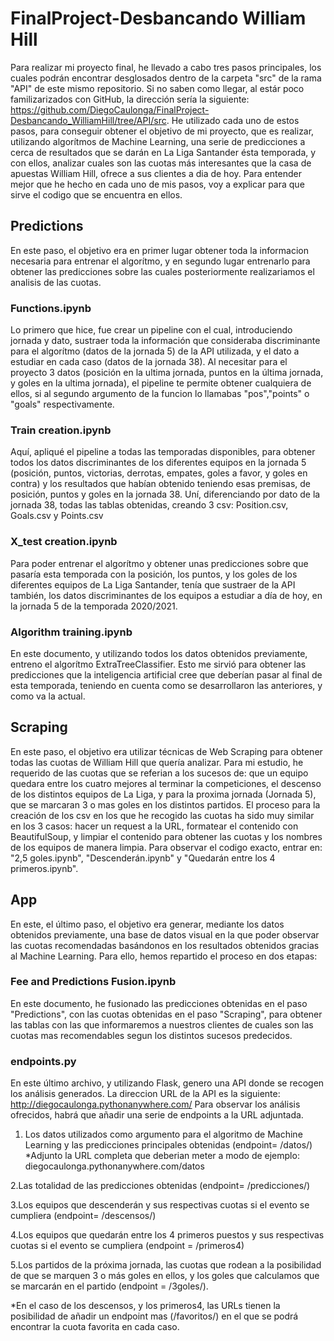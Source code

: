 # FinalProject-Desbancando William Hill
Para realizar mi proyecto final, he llevado a cabo tres pasos principales, los cuales podrán encontrar desglosados dentro de la carpeta "src" de la rama "API" de este mismo repositorio. Si no saben como llegar, al estár poco familizarizados con GitHub, la dirección sería la siguiente: https://github.com/DiegoCaulonga/FinalProject-Desbancando_WilliamHill/tree/API/src. He utilizado cada uno de estos pasos, para conseguir obtener el objetivo de mi proyecto, que es realizar, utilizando algorítmos de Machine Learning, una serie de predicciones a cerca de resultados que se darán en La Liga Santander ésta temporada, y con ellos, analizar cuales son las cuotas más interesantes que la casa de apuestas William Hill, ofrece a sus clientes a dia de hoy. Para entender mejor que he hecho en cada uno de mis pasos, voy a explicar para que sirve el codigo que se encuentra en ellos.

## Predictions
En este paso, el objetivo era en primer lugar obtener toda la informacion necesaria para entrenar el algorítmo, y en segundo lugar entrenarlo para obtener las predicciones sobre las cuales posteriormente realizariamos el analisis de las cuotas. 

### Functions.ipynb
Lo primero que hice, fue crear un pipeline con el cual, introduciendo jornada y dato, sustraer toda la información que consideraba discriminante para el algorítmo (datos de la jornada 5) de la API utilizada, y el dato a estudiar en cada caso (datos de la jornada 38). Al necesitar para el proyecto 3 datos (posición en la ultima jornada, puntos en la última jornada, y goles en la ultima jornada), el pipeline te permite obtener cualquiera de ellos, si al segundo argumento de la funcion lo llamabas "pos","points" o "goals" respectivamente.

### Train creation.ipynb
Aquí, apliqué el pipeline a todas las temporadas disponibles, para obtener todos los datos discriminantes de los diferentes equipos en la jornada 5 (posición, puntos, victorias, derrotas, empates, goles a favor, y goles en contra) y los resultados que habían obtenido teniendo esas premisas, de posición, puntos y goles en la jornada 38. Uní, diferenciando por dato de la jornada 38, todas las tablas obtenidas, creando 3 csv: Position.csv, Goals.csv y Points.csv

### X_test creation.ipynb
Para poder entrenar el algorítmo y obtener unas predicciones sobre que pasaría esta temporada con la posición, los puntos, y los goles de los diferentes equipos de La Liga Santander, tenía que sustraer de la API también, los datos discriminantes de los equipos a estudiar a día de hoy, en la jornada 5 de la temporada 2020/2021.

### Algorithm training.ipynb
En este documento, y utilizando todos los datos obtenidos previamente, entreno el algorítmo ExtraTreeClassifier. Esto me sirvió para obtener las predicciones que la inteligencia artificial cree que deberían pasar al final de esta temporada, teniendo en cuenta como se desarrollaron las anteriores, y como va la actual.

## Scraping
En este paso, el objetivo era utilizar técnicas de Web Scraping para obtener todas las cuotas de William Hill que quería analizar. Para mi estudio, he requerido de las cuotas que se referian a los sucesos de: que un equipo quedara entre los cuatro mejores al terminar la competiciones, el descenso de los distintos equipos de La Liga, y para la proxima jornada (Jornada 5), que se marcaran 3 o mas goles en los distintos partidos. 
El proceso para la creación de los csv en los que he recogido las cuotas ha sido muy similar en los 3 casos: hacer un request a la URL, formatear el contenido con BeautifulSoup, y limpiar el contenido para obtener las cuotas y los nombres de los equipos de manera limpia. Para observar el codigo exacto, entrar en: 
"2,5 goles.ipynb", "Descenderán.ipynb" y "Quedarán entre los 4 primeros.ipynb".

## App
En este, el último paso, el objetivo era generar, mediante los datos obtenidos previamente, una base de datos visual en la que poder observar las cuotas recomendadas basándonos en los resultados obtenidos gracias al Machine Learning. Para ello, hemos repartido el proceso en dos etapas:

### Fee and Predictions Fusion.ipynb
En este documento, he fusionado las predicciones obtenidas en el paso "Predictions", con las cuotas obtenidas en el paso "Scraping", para obtener las tablas con las que informaremos a nuestros clientes de cuales son las cuotas mas recomendables segun los distintos sucesos predecidos.

### endpoints.py
En este último archivo, y utilizando Flask, genero una API donde se recogen los análisis generados. La direccion URL de la API es la siguiente: http://diegocaulonga.pythonanywhere.com/
Para observar los análisis ofrecidos, habrá que añadir una serie de endpoints a la URL adjuntada.

1. Los datos utilizados como argumento para el algoritmo de Machine Learning y las predicciones principales obtenidas (endpoint= /datos/) *Adjunto la URL completa que deberian meter a modo de ejemplo: diegocaulonga.pythonanywhere.com/datos 

2.Las totalidad de las predicciones obtenidas (endpoint= /predicciones/) 

3.Los equipos que descenderán y sus respectivas cuotas si el evento se cumpliera (endpoint= /descensos/) 

4.Los equipos que quedarán entre los 4 primeros puestos y sus respectivas cuotas si el evento se cumpliera (endpoint = /primeros4) 

5.Los partidos de la próxima jornada, las cuotas que rodean a la posibilidad de que se marquen 3 o más goles en ellos, y los goles que calculamos que se marcarán en el partido (endpoint = /3goles/). 

*En el caso de los descensos, y los primeros4, las URLs tienen la posibilidad de añadir un endpoint mas (/favoritos/) en el que se podrá encontrar la cuota favorita en cada caso.
